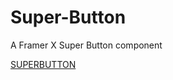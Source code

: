 # Super-Button
A Framer X Super Button component

[SUPERBUTTON](https://github.com/eliasjulian/Super-Button/blob/master/superbuttonscreenshot.png)